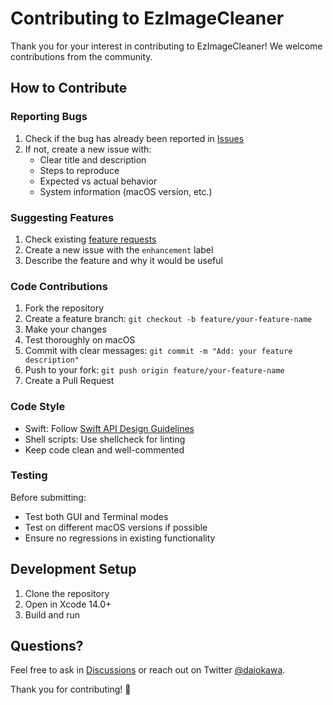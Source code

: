 # Contributing to EzImageCleaner

Thank you for your interest in contributing to EzImageCleaner! We welcome contributions from the community.

## How to Contribute

### Reporting Bugs

1. Check if the bug has already been reported in [Issues](https://github.com/koichiokawa/EzImageCleaner/issues)
2. If not, create a new issue with:
   - Clear title and description
   - Steps to reproduce
   - Expected vs actual behavior
   - System information (macOS version, etc.)

### Suggesting Features

1. Check existing [feature requests](https://github.com/koichiokawa/EzImageCleaner/issues?q=is%3Aissue+label%3Aenhancement)
2. Create a new issue with the `enhancement` label
3. Describe the feature and why it would be useful

### Code Contributions

1. Fork the repository
2. Create a feature branch: `git checkout -b feature/your-feature-name`
3. Make your changes
4. Test thoroughly on macOS
5. Commit with clear messages: `git commit -m "Add: your feature description"`
6. Push to your fork: `git push origin feature/your-feature-name`
7. Create a Pull Request

### Code Style

- Swift: Follow [Swift API Design Guidelines](https://swift.org/documentation/api-design-guidelines/)
- Shell scripts: Use shellcheck for linting
- Keep code clean and well-commented

### Testing

Before submitting:
- Test both GUI and Terminal modes
- Test on different macOS versions if possible
- Ensure no regressions in existing functionality

## Development Setup

1. Clone the repository
2. Open in Xcode 14.0+
3. Build and run

## Questions?

Feel free to ask in [Discussions](https://github.com/koichiokawa/EzImageCleaner/discussions) or reach out on Twitter [@daiokawa](https://x.com/daiokawa).

Thank you for contributing! 🎉